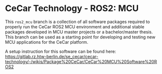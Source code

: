 # CeCar Technology - ROS2: MCU

This `ros2_mcu` branch is a collection of all software packages required to properly run the CeCar ROS2 MCU environment and additional stable packages developed in MCU master projects or a bachelor/master thesis.
This branch can be used as a starting point for developing and testing new MCU applications for the CeCar platform.

A setup instruction for this software can be found here: https://gitlab.rz.htw-berlin.de/se_cecar/cecar-technology/-/wikis/Package%20CeCar/CeCar%20MCU%20Software%20ROS2
